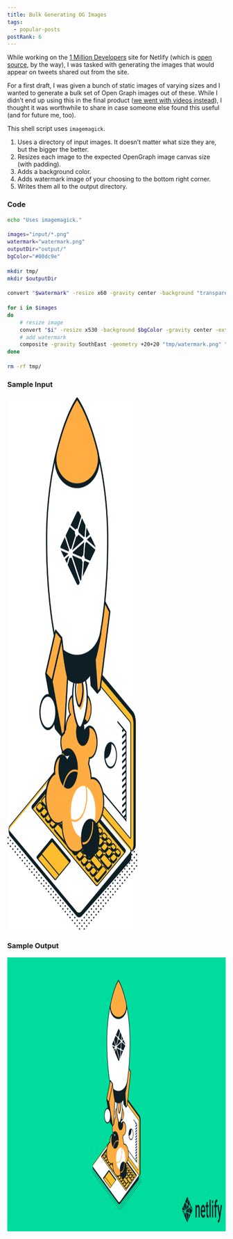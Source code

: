 ```yaml
---
title: Bulk Generating OG Images
tags:
  - popular-posts
postRank: 6
---
```

While working on the [1 Million Developers](https://million-devs.netlify.com/) site for Netlify (which is [open source](https://github.com/netlify/million-devs), by the way), I was tasked with generating the images that would appear on tweets shared out from the site.

For a first draft, I was given a bunch of static images of varying sizes and I wanted to generate a bulk set of Open Graph images out of these. While I didn’t end up using this in the final product ([we went with videos instead](https://twitter.com/1mdevs)), I thought it was worthwhile to share in case someone else found this useful (and for future me, too).

This shell script uses `imagemagick`.

1. Uses a directory of input images. It doesn’t matter what size they are, but the bigger the better.
2. Resizes each image to the expected OpenGraph image canvas size (with padding).
3. Adds a background color.
4. Adds watermark image of your choosing to the bottom right corner.
5. Writes them all to the output directory.

### Code

```bash
echo "Uses imagemagick."

images="input/*.png"
watermark="watermark.png"
outputDir="output/"
bgColor="#00dc9e"

mkdir tmp/
mkdir $outputDir

convert "$watermark" -resize x60 -gravity center -background "transparent" "tmp/watermark.png"

for i in $images
do
	# resize image
	convert "$i" -resize x530 -background $bgColor -gravity center -extent 1200x630 "tmp/${i##*/}"
	# add watermark
	composite -gravity SouthEast -geometry +20+20 "tmp/watermark.png" "tmp/${i##*/}" "${outputDir}${i##*/}"
done

rm -rf tmp/
```

### Sample Input

<img src="/web/img/posts/bulk-og-images/input.png" alt="" width="624" height="1229" style="max-width: 300px">

### Sample Output

<img src="/web/img/posts/bulk-og-images/output.png" alt="" width="1200" height="630">
